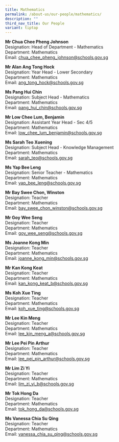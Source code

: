 ```yaml
---
title: Mathematics
permalink: /about-us/our-people/mathematics/
description: ""
third_nav_title: Our People
variant: tiptap
---
```

<p><strong>Mr Chua Chee Pheng Johnson</strong>
<br>Designation: Head of Department - Mathematics
<br>Department: Mathematics
<br>Email: <a href="mailto:chua_chee_pheng_johnson@schools.gov.sg" rel="noopener noreferrer nofollow" target="_blank">chua_chee_pheng_johnson@schools.gov.sg</a>
</p>
<p><strong>Mr Alan Ang Tong Hock</strong>
<br>Designation: Year Head - Lower Secondary
<br>Department: Mathematics
<br>Email: <a href="mailto:ang_tong_hock@schools.gov.sg" rel="noopener noreferrer nofollow" target="_blank">ang_tong_hock@schools.gov.sg</a>
</p>
<p><strong>Ms Pang Hui Chin</strong>
<br>Designation: Subject Head - Mathematics
<br>Department: Mathematics
<br>Email: <a href="mailto:pang_hui_chin@schools.gov.sg" rel="noopener noreferrer nofollow" target="_blank">pang_hui_chin@schools.gov.sg</a>
</p>
<p><strong>Mr Low Chee Lum, Benjamin</strong>
<br>Designation: Assistant Year Head - Sec 4/5
<br>Department: Mathematics
<br>Email: <a href="mailto:low_chee_lum_benjamin@schools.gov.sg" rel="noopener noreferrer nofollow" target="_blank">low_chee_lum_benjamin@schools.gov.sg</a>
</p>
<p><strong>Ms Sarah Teo Xuening</strong>
<br>Designation: Subject Head - Knowledge Management
<br>Department: Mathematics
<br>Email: <a href="mailto:sarah_teo@schools.gov.sg" rel="noopener noreferrer nofollow" target="_blank">sarah_teo@schools.gov.sg</a>
</p>
<p><strong>Ms Yap Bee Leng</strong>
<br>Designation: Senior Teacher - Mathematics
<br>Department: Mathematics
<br>Email: <a href="mailto:yap_bee_leng@schools.gov.sg" rel="noopener noreferrer nofollow" target="_blank">yap_bee_leng@schools.gov.sg</a>
</p>
<p><strong>Mr Bay Swee Chon, Winston</strong>
<br>Designation: Teacher
<br>Department: Mathematics
<br>Email: <a href="mailto:bay_swee_chon_winston@schools.gov.sg" rel="noopener noreferrer nofollow" target="_blank">bay_swee_chon_winston@schools.gov.sg</a>
</p>
<p><strong>Mr Goy Wee Seng</strong>
<br>Designation: Teacher
<br>Department: Mathematics
<br>Email: <a href="mailto:goy_wee_seng@schools.gov.sg" rel="noopener noreferrer nofollow" target="_blank">goy_wee_seng@schools.gov.sg</a>
</p>
<p><strong>Ms Joanne Kong Min</strong>
<br>Designation: Teacher
<br>Department: Mathematics
<br>Email: <a href="mailto:joanne_kong_min@schools.gov.sg" rel="noopener noreferrer nofollow" target="_blank">joanne_kong_min@schools.gov.sg</a>
</p>
<p><strong>Mr Kan Kong Keat</strong>
<br>Designation: Teacher
<br>Department: Mathematics
<br>Email: <a href="mailto:kan_kong_keat_b@schools.gov.sg" rel="noopener noreferrer nofollow" target="_blank">kan_kong_keat_b@schools.gov.sg</a>
</p>
<p><strong>Ms Koh Xue Ting</strong>
<br>Designation: Teacher
<br>Department: Mathematics
<br>Email: <a href="mailto:koh_xue_ting@schools.gov.sg" rel="noopener noreferrer nofollow" target="_blank">koh_xue_ting@schools.gov.sg</a>
</p>
<p><strong>Mr Lee Kin Meng</strong>
<br>Designation: Teacher
<br>Department: Mathematics
<br>Email: <a href="mailto:lee_kin_meng_a@schools.gov.sg" rel="noopener noreferrer nofollow" target="_blank">lee_kin_meng_a@schools.gov.sg</a>
</p>
<p><strong>Mr Lee Pei Pin Arthur</strong>
<br>Designation: Teacher
<br>Department: Mathematics
<br>Email: <a href="mailto:lee_pei_pin_arthur@schools.gov.sg" rel="noopener noreferrer nofollow" target="_blank">lee_pei_pin_arthur@schools.gov.sg</a>
</p>
<p><strong>Mr Lim Zi Yi</strong>
<br>Designation: Teacher
<br>Department: Mathematics
<br>Email: <a href="mailto:lim_zi_yi_b@schools.gov.sg" rel="noopener noreferrer nofollow" target="_blank">lim_zi_yi_b@schools.gov.sg</a>
</p>
<p><strong>Mr Tok Hong Da</strong>
<br>Designation: Teacher
<br>Department: Mathematics
<br>Email: <a href="mailto:tok_hong_da@schools.gov.sg" rel="noopener noreferrer nofollow" target="_blank">tok_hong_da@schools.gov.sg</a>
</p>
<p><strong>Ms Vanessa Chia Su Qing</strong>
<br>Designation: Teacher
<br>Department: Mathematics
<br>Email: <a href="mailto:vanessa_chia_su_qing@schools.gov.sg" rel="noopener noreferrer nofollow" target="_blank">vanessa_chia_su_qing@schools.gov.sg</a>
</p>